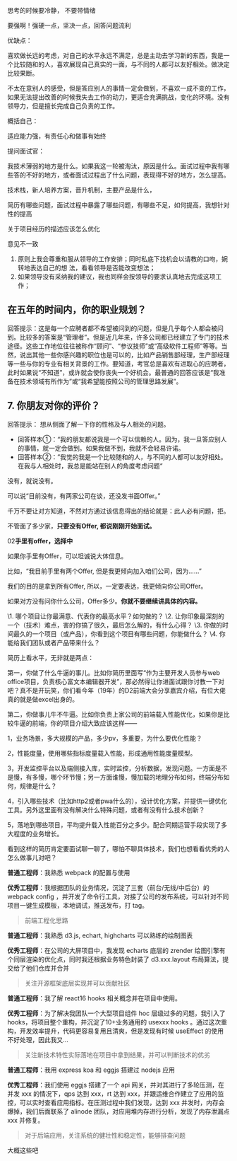 思考的时候要冷静， 不要带情绪

要强啊！强硬一点，坚决一点，回答问题流利

优缺点：

喜欢做长远的考虑，对自己的水平永远不满足，总是主动去学习新的东西，我是一个比较随和的人，喜欢展现自己真实的一面，与不同的人都可以友好相处。做决定比较果断。

不太在意别人的感受，但是答应别人的事情一定会做到，不喜欢一成不变的工作，如果无法提出改善的时候我失去工作的动力，更适合充满挑战，变化的环境。没有领导力，但是擅长完成自己负责的工作。



概括自己：

适应能力强，有责任心和做事有始终



提问面试官：

我技术薄弱的地方是什么。如果我这一轮被淘汰，原因是什么。面试过程中我有哪些答的不好的地方，或者面试过程出了什么问题，表现得不好的地方，怎么提高。

技术栈，新人培养方案，晋升机制，主要产品是什么，

简历有哪些问题，面试过程中暴露了哪些问题，有哪些不足，如何提高，我想针对性的提高

关于项目经历的描述应该怎么优化

意见不一致

1. 原则上我会尊重和服从领导的工作安排；同时私底下找机会以请教的口吻，婉转地表达自己的想 法，看看领导是否能改变想法；
2. 如果领导没有采纳我的建议，我也同样会按领导的要求认真地去完成这项工作；





## 在五年的时间内，你的职业规划？

回答提示：这是每一个应聘者都不希望被问到的问题，但是几乎每个人都会被问到。比较多的答案是“管理者”。但是近几年来，许多公司都已经建立了专门的技术途径。这些工作地位往往被称作“顾问”、“参议技师”或“高级软件工程师”等等。当然，说出其他一些你感兴趣的职位也是可以的，比如产品销售部经理，生产部经理等一些与你的专业有相关背景的工作。要知道，考官总是喜欢有进取心的应聘者，此时如果说“不知道”，或许就会使你丧失一个好机会。最普通的回答应该是“我准备在技术领域有所作为”或“我希望能按照公司的管理思路发展”。

## 7. 你朋友对你的评价？

回答提示： 想从侧面了解一下你的性格及与人相处的问题。

- 回答样本①：“我的朋友都说我是一个可以信赖的人。因为，我一旦答应别人的事情，就一定会做到。如果我做不到，我就不会轻易许诺。
- 回答样本②：”我觉的我是一个比较随和的人，与不同的人都可以友好相处。在我与人相处时，我总是能站在别人的角度考虑问题“



没有，就说没有。

可以说“目前没有，有两家公司在谈，还没发书面Offer。”

千万不要让对方知道，不然对方通过该信息得出的结论就是：此人必有问题，拒。

不管面了多少家，**只要没有Offer, 都说刚刚开始面试。**



02**手里有offer，选择中**

如果你手里有Offer，可以坦诚说大体信息。

比如，“我目前手里有两个Offer, 但是我更倾向加入咱们公司，因为……”

我们的目的是拿到所有Offer, 所以，一定要表达，我更倾向你公司Offer。

如果对方没有问你什么公司，Offer多少。**你就不要继续讲具体的内容。**







\1. 哪个项目让你最满意、代表你的最高水平？如何做的？
\2. 让你印象最深刻的一个（技术）难点，害的你搞了很久，最后怎么解的，有什么心得？
\3. 你做的时间最久的一个项目（或产品），你看到这个项目有哪些问题，你能做什么？
\4. 你能给我们团队或者产品带来什么？



简历上看水平，无非就是两点：

第一，你做了什么牛逼的事儿。比如你简历里面写“作为主要开发人员参与web office项目，负责核心富文本编辑器开发”，那必然得让你进面试跟你讨教一下对吧？真不是开玩笑，你们看今年（19年）的D2前端大会分享嘉宾介绍，有位大佬真的就是做excel出身的。

第二，你做事儿牛不牛逼。比如你负责上家公司的前端载入性能优化，如果你是比较牛逼的前端，你的项目介绍大致应该这样——

1，业务场景，多大规模的产品，多少pv，多重要，为什么要优化性能？

2，性能度量，使用哪些指标度量载入性能，形成通用性能度量模型。

3，开发监控平台以及端侧接入库，实时监控，分析数据，发现问题。一方面是不是慢，有多慢，哪个环节慢；另一方面谁慢，慢加载的地理分布如何，终端分布如何，规律是什么？

4，引入哪些技术（比如http2或者pwa什么的），设计优化方案，并提供一键优化工具。另外这里面有没有解决什么特殊问题，或者有没有什么技术创新？

5，落地到哪些项目，平均提升载入性能百分之多少。配合同期运营手段实现了多大程度的业务增长。

看到这样的简历肯定要面试聊一聊了，哪怕不聊具体技术，我们也想看看优秀的人怎么做事儿对吧？



 

**普通工程师**：我熟悉 webpack 的配置与使用

**优秀工程师**：我根据团队的业务情况，沉淀了三套（前台/无线/中后台）的 webpack config ，并开发了命令行工具，对接了公司的发布系统，可以针对不同项目一键生成模板，本地调试，推送发布，打 tag。

> 前端工程化思路

**普通工程师**：我熟悉 d3.js, echart, highcharts 可以熟练的绘制图表

**优秀工程师**：在公司的大屏项目中，我发现 echarts 底层的 zrender 绘图引擎有个同层渲染的优化点，同时我还根据业务特色封装了 d3.xxx.layout 布局算法，提交给了他们仓库并合并

> 关注开源框架底层实现并可以贡献社区

**普通工程师**：我了解 react16 hooks 相关概念并在项目中使用。

**优秀工程师**：为了解决我团队一个大型项目组件 hoc 层级过多的问题，我引入了 hooks，将项目整个重构，并沉淀了10+业务通用的 usexxx hooks 。通过这次重构，开发效率提升，代码更容易复用且清爽，但是发现有时候 useEffect 的使用不好处理，因此我又...

> 关注新技术特性实际落地在项目中拿到结果，并可以判断技术的优劣

**普通工程师**：我用 express koa 和 eggjs 搭建过 nodejs 应用

**优秀工程师**：我们使用 eggjs 搭建了一个 api 网关，并对其进行了多轮压测，在并发 xxx 的情况下，qps 达到 xxx，rt 达到 xxx，并跟运维合作建立了应用的监控，可以实时查看应用指标。在压测过程中我们发现，达到 xxx 并发时，内存会爆掉，我们后面联系了 alinode 团队，对应用堆内存进行分析，发现了内存泄漏点 xxx 并修复。

> 对于后端应用，关注系统的健壮性和稳定性，能够排查问题

大概这些吧





